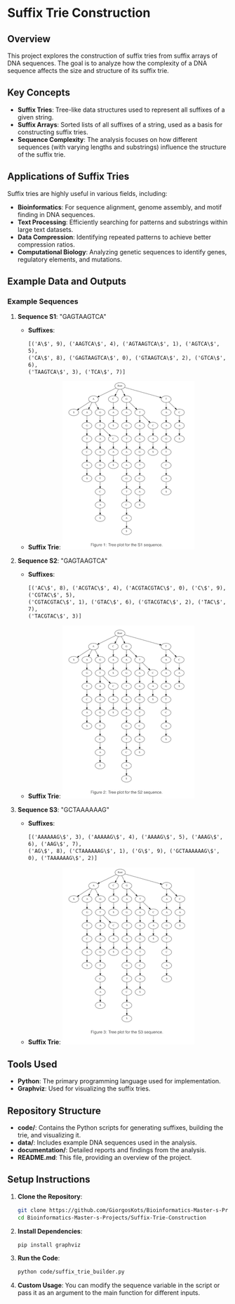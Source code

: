 # Suffix Trie Construction

## Overview

This project explores the construction of suffix tries from suffix arrays of DNA sequences. The goal is to analyze how the complexity of a DNA sequence affects the size and structure of its suffix trie.

## Key Concepts

- **Suffix Tries**: Tree-like data structures used to represent all suffixes of a given string.
- **Suffix Arrays**: Sorted lists of all suffixes of a string, used as a basis for constructing suffix tries.
- **Sequence Complexity**: The analysis focuses on how different sequences (with varying lengths and substrings) influence the structure of the suffix trie.

## Applications of Suffix Tries

Suffix tries are highly useful in various fields, including:

- **Bioinformatics**: For sequence alignment, genome assembly, and motif finding in DNA sequences.
- **Text Processing**: Efficiently searching for patterns and substrings within large text datasets.
- **Data Compression**: Identifying repeated patterns to achieve better compression ratios.
- **Computational Biology**: Analyzing genetic sequences to identify genes, regulatory elements, and mutations.

## Example Data and Outputs

### Example Sequences

1. **Sequence S1**: "GAGTAAGTCA"
   - **Suffixes**:
     ```
     [('A\$', 9), ('AAGTCA\$', 4), ('AGTAAGTCA\$', 1), ('AGTCA\$', 5),
     ('CA\$', 8), ('GAGTAAGTCA\$', 0), ('GTAAGTCA\$', 2), ('GTCA\$', 6),
     ('TAAGTCA\$', 3), ('TCA\$', 7)]
     ```
   - **Suffix Trie**:
     ![Suffix Trie for S1](visualizations/SufTr1.png)

2. **Sequence S2**: "GAGTAAGTCA"
   - **Suffixes**:
     ```
     [('AC\$', 8), ('ACGTAC\$', 4), ('ACGTACGTAC\$', 0), ('C\$', 9), ('CGTAC\$', 5),
     ('CGTACGTAC\$', 1), ('GTAC\$', 6), ('GTACGTAC\$', 2), ('TAC\$', 7),
     ('TACGTAC\$', 3)]
     ```
   - **Suffix Trie**:
     ![Suffix Trie for S2](visualizations/SufTr2.png)

3. **Sequence S3**: "GCTAAAAAAG"
   - **Suffixes**:
     ```
     [('AAAAAAG\$', 3), ('AAAAAG\$', 4), ('AAAAG\$', 5), ('AAAG\$', 6), ('AAG\$', 7),
     ('AG\$', 8), ('CTAAAAAAG\$', 1), ('G\$', 9), ('GCTAAAAAAG\$', 0), ('TAAAAAAG\$', 2)]
     ```
   - **Suffix Trie**:
     ![Suffix Trie for S3](visualizations/SufTr3.png)
     
## Tools Used

- **Python**: The primary programming language used for implementation.
- **Graphviz**: Used for visualizing the suffix tries.

## Repository Structure

- **code/**: Contains the Python scripts for generating suffixes, building the trie, and visualizing it.
- **data/**: Includes example DNA sequences used in the analysis.
- **documentation/**: Detailed reports and findings from the analysis.
- **README.md**: This file, providing an overview of the project.

## Setup Instructions

1. **Clone the Repository**:
   ```bash
   git clone https://github.com/GiorgosKots/Bioinformatics-Master-s-Projects.git
   cd Bioinformatics-Master-s-Projects/Suffix-Trie-Construction

2. **Install Dependencies**:
   ```bash
   pip install graphviz

3. **Run the Code**:
   ```bash
   python code/suffix_trie_builder.py

4. **Custom Usage**:
   You can modify the sequence variable in the script or pass it as an argument to the main function for different inputs.
